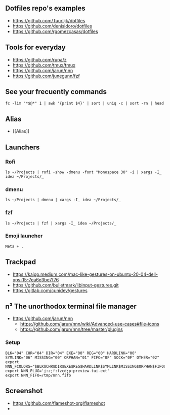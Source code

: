 ## Dotfiles repo's examples
- https://github.com/Tuurlijk/dotfiles
- https://github.com/denisidoro/dotfiles
- https://github.com/rgomezcasas/dotfiles

## Tools for everyday
- https://github.com/rupa/z
- https://github.com/tmux/tmux
- https://github.com/jarun/nnn
- https://github.com/junegunn/fzf

## See your frecuently commands
```
fc -lim "*$@*" 1 | awk '{print $4}' | sort | uniq -c | sort -rn | head
```


## Alias

- [[Alias]]

## Launchers

### Rofi
```
ls ~/Projects | rofi -show -dmenu -font "Monospace 30" -i | xargs -I_ idea ~/Projects/_
```

### dmenu
```
ls ~/Projects | dmenu | xargs -I_ idea ~/Projects/_
```

### fzf
```
ls ~/Projects | fzf | xargs -I_ idea ~/Projects/_
```

### Emoji launcher
```
Meta + .
```

## Trackpad

- https://kaigo.medium.com/mac-like-gestures-on-ubuntu-20-04-dell-xps-15-7ea6e3be7f76
- https://github.com/bulletmark/libinput-gestures.git
- https://gitlab.com/cunidev/gestures

## n³ The unorthodox terminal file manager

- https://github.com/jarun/nnn
	- https://github.com/jarun/nnn/wiki/Advanced-use-cases#file-icons
	- https://github.com/jarun/nnn/tree/master/plugins

### Setup
```
BLK="04" CHR="04" DIR="04" EXE="00" REG="00" HARDLINK="00" SYMLINK="06" MISSING="00" ORPHAN="01" FIFO="0F" SOCK="0F" OTHER="02"
export NNN_FCOLORS="$BLK$CHR$DIR$EXE$REG$HARDLINK$SYMLINK$MISSING$ORPHAN$FIFO$SOCK$OTHER"
export NNN_PLUG='j:z;f:fzcd;p:preview-tui-ext'
export NNN_FIFO=/tmp/nnn.fifo
```

## Screenshot
- https://github.com/flameshot-org/flameshot
- 